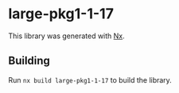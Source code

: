 # large-pkg1-1-17

This library was generated with [Nx](https://nx.dev).

## Building

Run `nx build large-pkg1-1-17` to build the library.
